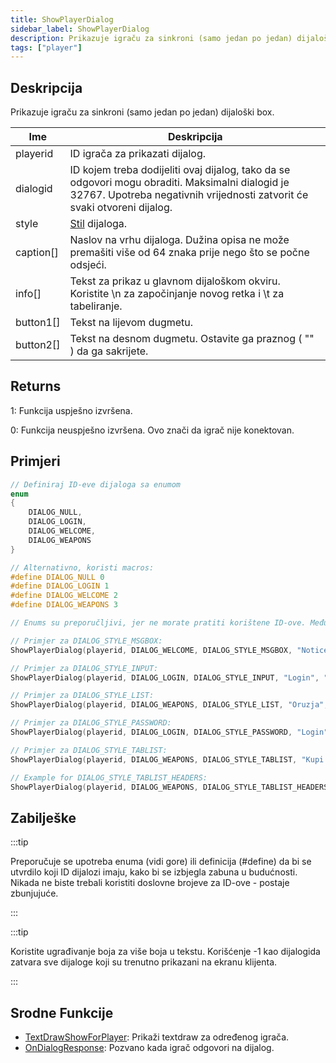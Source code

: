 ```yaml
---
title: ShowPlayerDialog
sidebar_label: ShowPlayerDialog
description: Prikazuje igraču za sinkroni (samo jedan po jedan) dijaloški box.
tags: ["player"]
---
```


## Deskripcija

Prikazuje igraču za sinkroni (samo jedan po jedan) dijaloški box.

| Ime       | Deskripcija                                                                                                                                                                  |
| --------- | ---------------------------------------------------------------------------------------------------------------------------------------------------------------------------- |
| playerid  | ID igrača za prikazati dijalog.                                                                                                                                              |
| dialogid  | ID kojem treba dodijeliti ovaj dijalog, tako da se odgovori mogu obraditi. Maksimalni dialogid je 32767. Upotreba negativnih vrijednosti zatvorit će svaki otvoreni dijalog. |
| style     | [Stil](../resources/dialogstyles) dijaloga.                                                                                                                                  |
| caption[] | Naslov na vrhu dijaloga. Dužina opisa ne može premašiti više od 64 znaka prije nego što se počne odsjeći.                                                                    |
| info[]    | Tekst za prikaz u glavnom dijaloškom okviru. Koristite \n za započinjanje novog retka i \t za tabeliranje.                                                                   |
| button1[] | Tekst na lijevom dugmetu.                                                                                                                                                    |
| button2[] | Tekst na desnom dugmetu. Ostavite ga praznog ( "" ) da ga sakrijete.                                                                                                         |

## Returns

1: Funkcija uspješno izvršena.

0: Funkcija neuspješno izvršena. Ovo znači da igrač nije konektovan.

## Primjeri

```c
// Definiraj ID-eve dijaloga sa enumom
enum
{
    DIALOG_NULL,
    DIALOG_LOGIN,
    DIALOG_WELCOME,
    DIALOG_WEAPONS
}

// Alternativno, koristi macros:
#define DIALOG_NULL 0
#define DIALOG_LOGIN 1
#define DIALOG_WELCOME 2
#define DIALOG_WEAPONS 3

// Enums su preporučljivi, jer ne morate pratiti korištene ID-ove. Međutim, enumi koriste memoriju za pohranjivanje definicija, dok se definicije obrađuju u fazi 'pretprocesora' (kompajliranja).

// Primjer za DIALOG_STYLE_MSGBOX:
ShowPlayerDialog(playerid, DIALOG_WELCOME, DIALOG_STYLE_MSGBOX, "Notice", "Konektovan si na server", "Close", "");

// Primjer za DIALOG_STYLE_INPUT:
ShowPlayerDialog(playerid, DIALOG_LOGIN, DIALOG_STYLE_INPUT, "Login", "Unesite svoju lozinku ispod:", "Login", "Cancel");

// Primjer za DIALOG_STYLE_LIST:
ShowPlayerDialog(playerid, DIALOG_WEAPONS, DIALOG_STYLE_LIST, "Oruzja", "AK47\nM4\nSniper Rifle", "Option 1", "Option 2");

// Primjer za DIALOG_STYLE_PASSWORD:
ShowPlayerDialog(playerid, DIALOG_LOGIN, DIALOG_STYLE_PASSWORD, "Login", "Unesite svoju lozinku ispod:", "Login", "Cancel");

// Primjer za DIALOG_STYLE_TABLIST:
ShowPlayerDialog(playerid, DIALOG_WEAPONS, DIALOG_STYLE_TABLIST, "Kupi oruzje", "Deagle\t$5000\t100\nSawnoff\t$5000\t100\nPistol\t$1000\t50", "Select", "Cancel");

// Example for DIALOG_STYLE_TABLIST_HEADERS:
ShowPlayerDialog(playerid, DIALOG_WEAPONS, DIALOG_STYLE_TABLIST_HEADERS, "Kupi oruzje", "Weapon\tPrice\tAmmo\nDeagle\t$5000\t100\nSawnoff\t$5000\t100\nPistol\t$1000\t50", "Select", "Cancel");
```

## Zabilješke

:::tip

Preporučuje se upotreba enuma (vidi gore) ili definicija (#define) da bi se utvrdilo koji ID dijalozi imaju, kako bi se izbjegla zabuna u budućnosti. Nikada ne biste trebali koristiti doslovne brojeve za ID-ove - postaje zbunjujuće.

:::

:::tip

Koristite ugrađivanje boja za više boja u tekstu. Korišćenje -1 kao dijalogida zatvara sve dijaloge koji su trenutno prikazani na ekranu klijenta.

:::

## Srodne Funkcije

- [TextDrawShowForPlayer](TextDrawShowForPlayer): Prikaži textdraw za određenog igrača.
- [OnDialogResponse](../callbacks/OnDialogResponse): Pozvano kada igrač odgovori na dijalog.
